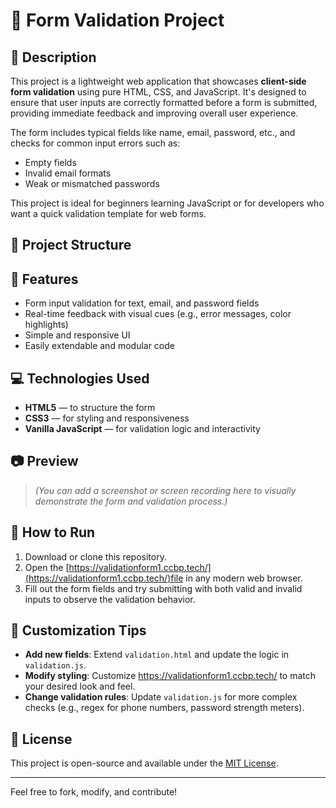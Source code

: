 # 🧾 Form Validation Project

## 📌 Description

This project is a lightweight web application that showcases **client-side form validation** using pure HTML, CSS, and JavaScript. It's designed to ensure that user inputs are correctly formatted before a form is submitted, providing immediate feedback and improving overall user experience. 

The form includes typical fields like name, email, password, etc., and checks for common input errors such as:
- Empty fields
- Invalid email formats
- Weak or mismatched passwords

This project is ideal for beginners learning JavaScript or for developers who want a quick validation template for web forms.

## 📁 Project Structure

## 🚀 Features

- Form input validation for text, email, and password fields
- Real-time feedback with visual cues (e.g., error messages, color highlights)
- Simple and responsive UI
- Easily extendable and modular code

## 💻 Technologies Used

- **HTML5** — to structure the form
- **CSS3** — for styling and responsiveness
- **Vanilla JavaScript** — for validation logic and interactivity

## 📷 Preview

> *(You can add a screenshot or screen recording here to visually demonstrate the form and validation process.)*

## 🧪 How to Run

1. Download or clone this repository.
2. Open the [https://validationform1.ccbp.tech/](https://validationform1.ccbp.tech/)file in any modern web browser.
3. Fill out the form fields and try submitting with both valid and invalid inputs to observe the validation behavior.

## 🔧 Customization Tips

- **Add new fields**: Extend `validation.html` and update the logic in `validation.js`.
- **Modify styling**: Customize https://validationform1.ccbp.tech/ to match your desired look and feel.
- **Change validation rules**: Update `validation.js` for more complex checks (e.g., regex for phone numbers, password strength meters).

## 📄 License

This project is open-source and available under the [MIT License](LICENSE).

---

Feel free to fork, modify, and contribute!

